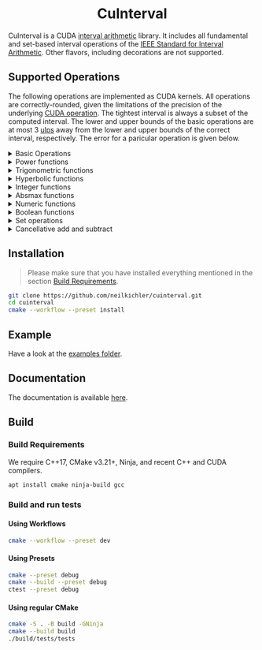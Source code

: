 <h1 align='center'>CuInterval</h1>

CuInterval is a CUDA [interval arithmetic](https://en.wikipedia.org/wiki/Interval_arithmetic) library. It includes all fundamental and set-based interval operations of the [IEEE Standard for Interval Arithmetic](https://ieeexplore.ieee.org/stamp/stamp.jsp?tp=&arnumber=7140721).
Other flavors, including decorations are not supported. 
## Supported Operations

The following operations are implemented as CUDA kernels. All operations are correctly-rounded, given the limitations of the precision of the underlying [CUDA operation](https://docs.nvidia.com/cuda/cuda-c-programming-guide/index.html#id200). The tightest interval is always a subset
of the computed interval. The lower and upper bounds of the basic operations are at most 3 [ulps](https://en.wikipedia.org/wiki/Unit_in_the_last_place) away from the lower and upper bounds of the correct interval, respectively.
The error for a paricular operation is given below.

<details>
<summary>Basic Operations</summary>

| Operation          | Function Description                        | Error [ulps] |
|--------------------|---------------------------------------------|--------------|
| pos                | $f: \mathbb{IR} \rightarrow \mathbb{IR}$     | 0            |
| neg                | $f: \mathbb{IR} \rightarrow \mathbb{IR}$     | 0            |
| add                | $f: \mathbb{IR} \times \mathbb{IR} \rightarrow \mathbb{IR}$ | 0            |
| sub                | $f: \mathbb{IR} \times \mathbb{IR} \rightarrow \mathbb{IR}$ | 0            |
| mul                | $f: \mathbb{IR} \times \mathbb{IR} \rightarrow \mathbb{IR}$ | 0            |
| div                | $f: \mathbb{IR} \times \mathbb{IR} \rightarrow \mathbb{IR}$ | 0            |
| recip              | $f: \mathbb{IR} \rightarrow \mathbb{IR}$     | 0            |
| sqr                | $f: \mathbb{IR} \rightarrow \mathbb{IR}$     | 0            |
| sqrt               | $f: \mathbb{IR} \rightarrow \mathbb{IR}$     | 0            |
| fma                | $f: \mathbb{IR} \times \mathbb{IR} \times \mathbb{IR} \rightarrow \mathbb{IR}$ | 0            |

</details>

<details>
<summary>Power functions</summary>

| Operation | Function Description                        | Error [ulps] |
|-----------|---------------------------------------------|--------------|
| cbrt      | $f: \mathbb{IR} \rightarrow \mathbb{IR}$     | 1            |
| exp       | $f: \mathbb{IR} \rightarrow \mathbb{IR}$     | 3            |
| exp2      | $f: \mathbb{IR} \rightarrow \mathbb{IR}$     | 3            |
| exp10     | $f: \mathbb{IR} \rightarrow \mathbb{IR}$     | 3            |
| expm1     | $f: \mathbb{IR} \rightarrow \mathbb{IR}$     | 3            |
| log       | $f: \mathbb{IR} \rightarrow \mathbb{IR}$     | 3            |
| log2      | $f: \mathbb{IR} \rightarrow \mathbb{IR}$     | 3            |
| log10     | $f: \mathbb{IR} \rightarrow \mathbb{IR}$ | 3 |
| log1p     | $f: \mathbb{IR} \rightarrow \mathbb{IR}$ | 3 |
| pown      | $f: \mathbb{IR} \times \mathbb{N} \rightarrow \mathbb{IR}$ | 1 |
| pow       | $f: \mathbb{IR} \times \mathbb{IR} \rightarrow \mathbb{IR}$ | 1 |
| rootn     | $f: \mathbb{IR} \times \mathbb{N} \rightarrow \mathbb{IR}$ | 2 |

</details>

<details>
<summary>Trigonometric functions</summary>
  
| Operation | Function Description                        | Error [ulps] |
|-----------|---------------------------------------------|--------------|
| sin       | $f: \mathbb{IR} \rightarrow \mathbb{IR}$ | 2 |
| cos       | $f: \mathbb{IR} \rightarrow \mathbb{IR}$ | 2 |
| tan       | $f: \mathbb{IR} \rightarrow \mathbb{IR}$ | 3 |
| asin      | $f: \mathbb{IR} \rightarrow \mathbb{IR}$ | 3 |
| acos      | $f: \mathbb{IR} \rightarrow \mathbb{IR}$ | 3 |
| atan      | $f: \mathbb{IR} \rightarrow \mathbb{IR}$ | 3 |
| atan2     | $f: \mathbb{IR} \times \mathbb{IR} \rightarrow \mathbb{IR}$ | 3 |
| sinpi     | $f: \mathbb{IR} \rightarrow \mathbb{IR}$ | 3 |
| cospi     | $f: \mathbb{IR} \rightarrow \mathbb{IR}$ | 3 |

</details>

<details>
<summary>Hyperbolic functions</summary>
  
| Operation | Function Description                        | Error [ulps] |
|-----------|---------------------------------------------|--------------|
| sinh      | $f: \mathbb{IR} \rightarrow \mathbb{IR}$ | 3 |
| cosh      | $f: \mathbb{IR} \rightarrow \mathbb{IR}$ | 2 |
| tanh      | $f: \mathbb{IR} \rightarrow \mathbb{IR}$ | 2 |
| asinh     | $f: \mathbb{IR} \rightarrow \mathbb{IR}$ | 3 |
| acosh     | $f: \mathbb{IR} \rightarrow \mathbb{IR}$ | 3 |
| atanh     | $f: \mathbb{IR} \rightarrow \mathbb{IR}$ | 3 |

</details>


<details>
<summary>Integer functions</summary>
  
| Operation          | Function Description                        | Error [ulps] |
|--------------------|---------------------------------------------|--------------|
| floor              | $f: \mathbb{IR} \rightarrow \mathbb{IR}$     | 0            |
| ceil               | $f: \mathbb{IR} \rightarrow \mathbb{IR}$     | 0            |
| trunc              | $f: \mathbb{IR} \rightarrow \mathbb{IR}$     | 0            |
| sign               | $f: \mathbb{IR} \rightarrow \mathbb{IR}$     | 0            |
| roundTiesToEven    | $f: \mathbb{IR} \rightarrow \mathbb{IR}$     | 0            |
| roundTiesToAway    | $f: \mathbb{IR} \rightarrow \mathbb{IR}$     | 0            |

</details>

<details>
  <summary>Absmax functions</summary>
  
| Operation          | Function Description                        | Error [ulps] |
|--------------------|---------------------------------------------|--------------|
| abs                | $f: \mathbb{IR} \rightarrow \mathbb{IR}$     | 0            |
| min                | $f: \mathbb{IR} \times \mathbb{IR} \rightarrow \mathbb{IR}$ | 0            |
| max                | $f: \mathbb{IR} \times \mathbb{IR} \rightarrow \mathbb{IR}$ | 0            |

</details>

<details>
<summary>Numeric functions</summary>
  
| Operation          | Function Description                        | Error [ulps] |
|--------------------|---------------------------------------------|--------------|
| inf                | $f: \mathbb{IR} \rightarrow T$              | 0            |
| sup                | $f: \mathbb{IR} \rightarrow T$              | 0            |
| mid                | $f: \mathbb{IR} \rightarrow T$              | 0            |
| wid                | $f: \mathbb{IR} \rightarrow T$              | 0            |
| rad                | $f: \mathbb{IR} \rightarrow T$              | 0            |
| mag                | $f: \mathbb{IR} \rightarrow T$              | 0            |
| mig                | $f: \mathbb{IR} \rightarrow T$              | 0            |

</details>

<details>
<summary>Boolean functions</summary>
  
| Operation          | Function Description                        | Error [ulps] |
|--------------------|---------------------------------------------|--------------|
| equal              | $f: \mathbb{IR} \times \mathbb{IR} \rightarrow \mathbb{B}$ | 0            |
| subset             | $f: \mathbb{IR} \times \mathbb{IR} \rightarrow \mathbb{B}$ | 0            |
| interior           | $f: \mathbb{IR} \times \mathbb{IR} \rightarrow \mathbb{B}$ | 0            |
| disjoint           | $f: \mathbb{IR} \times \mathbb{IR} \rightarrow \mathbb{B}$ | 0            |
| isEmpty            | $f: \mathbb{IR} \rightarrow \mathbb{B}$     | 0            |
| isEntire           | $f: \mathbb{IR} \rightarrow \mathbb{B}$     | 0            |
| less               | $f: \mathbb{IR} \times \mathbb{IR} \rightarrow \mathbb{B}$ | 0            |
| strictLess         | $f: \mathbb{IR} \times \mathbb{IR} \rightarrow \mathbb{B}$ | 0            |
| precedes           | $f: \mathbb{IR} \times \mathbb{IR} \rightarrow \mathbb{B}$ | 0            |
| strictPrecedes     | $f: \mathbb{IR} \times \mathbb{IR} \rightarrow \mathbb{B}$ | 0            |
| isMember           | $f: T \times \mathbb{IR} \rightarrow \mathbb{B}$ | 0            |
| isSingleton        | $f: \mathbb{IR} \rightarrow \mathbb{B}$     | 0            |
| isCommonInterval   | $f: \mathbb{IR} \rightarrow \mathbb{B}$     | 0            |

</details>


<details>
<summary>Set operations</summary>
  
| Operation          | Function Description                        | Error [ulps] |
|--------------------|---------------------------------------------|--------------|
| intersection       | $f: \mathbb{IR} \times \mathbb{IR} \rightarrow \mathbb{IR}$ | 0            |
| convexHull         | $f: \mathbb{IR} \times \mathbb{IR} \rightarrow \mathbb{IR}$ | 0            |
</details>


<details>
<summary>Cancellative add and subtract</summary>
  
| Operation          | Function Description                        | Error [ulps] |
|--------------------|---------------------------------------------|--------------|
| cancelMinus        | $f: \mathbb{IR} \times \mathbb{IR} \rightarrow \mathbb{IR}$ | 0            |
| cancelPlus         | $f: \mathbb{IR} \times \mathbb{IR} \rightarrow \mathbb{IR}$ | 0            |

</details>

## Installation
> Please make sure that you have installed everything mentioned in the section [Build Requirements](#build-requirements).
```bash
git clone https://github.com/neilkichler/cuinterval.git
cd cuinterval
cmake --workflow --preset install
```

## Example
Have a look at the [examples folder](https://github.com/neilkichler/cuinterval/tree/main/examples).

## Documentation
The documentation is available [here](https://neilkichler.github.io/cuinterval).

## Build

### Build Requirements
We require C++17, CMake v3.21+, Ninja, and recent C++ and CUDA compilers.

```bash
apt install cmake ninja-build gcc
```

### Build and run tests
#### Using Workflows
```bash
cmake --workflow --preset dev
```
#### Using Presets
```bash
cmake --preset debug
cmake --build --preset debug
ctest --preset debug
```
#### Using regular CMake
```bash
cmake -S . -B build -GNinja
cmake --build build
./build/tests/tests
```
